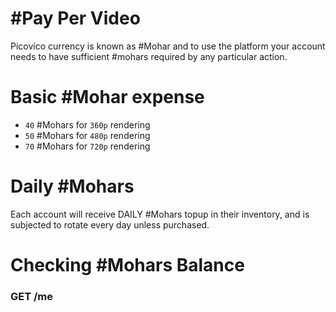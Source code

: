 # #Pay Per Video
Picovico currency is known as #Mohar and to use the platform your account needs to have sufficient #mohars required by any particular action.

# Basic #Mohar expense
* `40` #Mohars for `360p` rendering
* `50` #Mohars for `480p` rendering
* `70` #Mohars for `720p` rendering

# Daily #Mohars
Each account will receive DAILY #Mohars topup in their inventory, and is subjected to rotate every day unless purchased. 

# Checking #Mohars Balance
### GET /me
